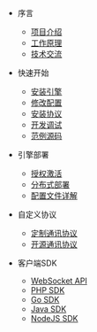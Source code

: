 * 序言
  
  * [项目介绍](zh-cn/README.md)
  * [工作原理](zh-cn/working-principle.md)
  * [技术交流](zh-cn/technical-communication.md)

* 快速开始

  * [安装引擎](zh-cn/install-engine.md)
  * [修改配置](zh-cn/modify-configuration.md)
  * [安装协议](zh-cn/install-protocols.md)
  * [开发调试](zh-cn/start-debug.md)
  * [范例源码](zh-cn/examples.md)

* 引擎部署

  * [授权激活](zh-cn/license-activation.md)
  * [分布式部署](zh-cn/distributed-deployment.md)
  * [配置文件详解](zh-cn/configuration-file-details.md)

* 自定义协议

  * [定制通讯协议](zh-cn/custom-protocols.md)
  * [开源通讯协议](zh-cn/opensource-protocols.md)

* 客户端SDK

  * [WebSocket API](zh-cn/websocket-api.md)
  * [PHP SDK](zh-cn/sdk-php.md)
  * [Go SDK](zh-cn/sdk-go.md)
  * [Java SDK](zh-cn/sdk-java.md)
  * [NodeJS SDK](zh-cn/sdk-nodejs.md)
